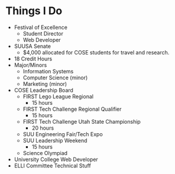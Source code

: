 # Things I Do

* Festival of Excellence
    * Student Director
    * Web Developer
* SUUSA Senate
    * $4,000 allocated for COSE students for travel and research.
* 18 Credit Hours
* Major/Minors
    * Information Systems
    * Computer Science (minor)
    * Marketing (minor)
* COSE Leadership Board
    * FIRST Lego League Regional
        * 15 hours
    * FIRST Tech Challenge Regional Qualifier
        * 15 hours
    * FIRST Tech Challenge Utah State Championship
        * 20 hours
    * SUU Engineering Fair/Tech Expo
    * SUU Leadership Weekend
        * 15 hours
    * Science Olympiad
* University College Web Developer
* ELLI Committee Technical Stuff
